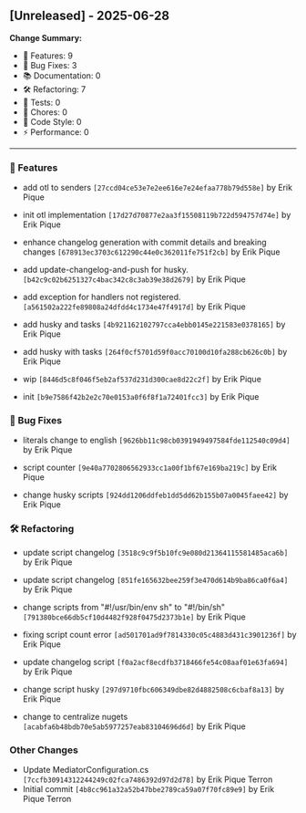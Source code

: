 ## [Unreleased] - 2025-06-28

**Change Summary:**

- 🚀 Features: 9
- 🐛 Bug Fixes: 3
- 📚 Documentation: 0
- 🛠️ Refactoring: 7
- 🧪 Tests: 0
- 🔧 Chores: 0
- 🎨 Code Style: 0
- ⚡ Performance: 0

---

### 🚀 Features
- add otl to senders
  `[27ccd04ce53e7e2ee616e7e24efaa778b79d558e]` by Erik Pique

- init otl implementation
  `[17d27d70877e2aa3f15508119b722d594757d74e]` by Erik Pique

- enhance changelog generation with commit details and breaking changes
  `[678913ec3703c612290c44e0c362011fe751f2cb]` by Erik Pique

- add update-changelog-and-push for husky.
  `[b42c9c02b6251327c4bac342c8c3ab39e38d2679]` by Erik Pique

- add exception for handlers not registered.
  `[a561502a222fe89808a24dfdd4c1734e47f4917d]` by Erik Pique

- add husky and tasks
  `[4b921162102797cca4ebb0145e221583e0378165]` by Erik Pique

- add husky with tasks
  `[264f0cf5701d59f0acc70100d10fa288cb626c0b]` by Erik Pique

- wip
  `[8446d5c8f046f5eb2af537d231d300cae8d22c2f]` by Erik Pique

- init
  `[b9e7586f42b2e2c70e0153a0f6f8f1a72401fcc3]` by Erik Pique

### 🐛 Bug Fixes
- literals change to english
  `[9626bb11c98cb0391949497584fde112540c09d4]` by Erik Pique

- script counter
  `[9e40a7702806562933cc1a00f1bf67e169ba219c]` by Erik Pique

- change husky scripts
  `[924dd1206ddfeb1dd5dd62b155b07a0045faee42]` by Erik Pique

### 🛠️ Refactoring
- update script changelog
  `[3518c9c9f5b10fc9e080d21364115581485aca6b]` by Erik Pique

- update script changelog
  `[851fe165632bee259f3e470d614b9ba86ca0f6a4]` by Erik Pique

- change scripts from "#!/usr/bin/env sh" to "#!/bin/sh"
  `[791380bce66db5cf10d4482f928f0475d2373b1e]` by Erik Pique

- fixing script count error
  `[ad501701ad9f7814330c05c4883d431c3901236f]` by Erik Pique

- update changelog script
  `[f0a2acf8ecdfb3718466fe54c08aaf01e63fa694]` by Erik Pique

- change script husky
  `[297d9710fbc606349dbe82d4882508c6cbaf8a13]` by Erik Pique

- change to centralize nugets
  `[acabfa6b48bdb70e5ab5977257eab83104696d6d]` by Erik Pique

### Other Changes
- Update MediatorConfiguration.cs
  `[7ccfb30914312244249c02fca7486392d97d2d78]` by Erik Pique Terron
- Initial commit
  `[4b8cc961a32a52b47bbe2789ca59a07f70fc89e9]` by Erik Pique Terron

